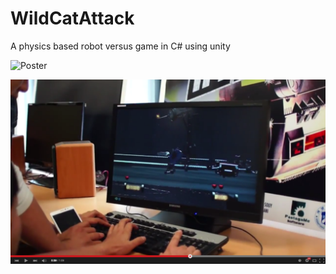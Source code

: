WildCatAttack
=============

A physics based robot versus game in C# using unity

![Poster](/ressources/poster.png?raw=true "Presentation Day Video")

[![ScreenShot](/ressources/screenshot.png?raw=true "Presentation Day Video")](http://youtu.be/3UGl3jz1KzI) 
